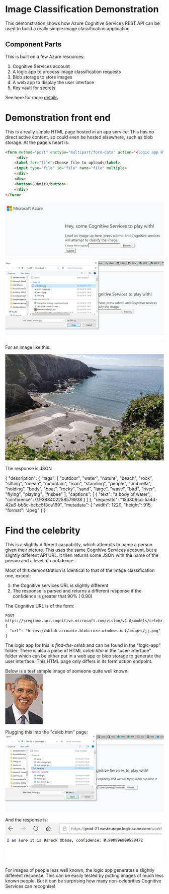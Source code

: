 # Image Classification Demonstration

This demonstration shows how Azure Cognitive Services REST API can be used to build a really simple image classification application.

## Component Parts
This is built on a few Azure resources:
1. Cognitive Services account
2. A logic app to process image classification requests
3. Blob storage to store images
4. A web app to display the user interface
5. Key vault for secrets

See here for more [details](https://github.com/jometzg/image-classification/tree/master/logic-app)

# Demonstration front end
This is a really simple HTML page hosted in an app service. This has no direct active content, so could even be hosted elsewhere, such as blob storage. At the page's heart is:

```html
<form method="post" enctype="multipart/form-data" action="<logic app HTTP trigger URL>">
     <div>
    <label for="file">Choose file to upload</label>
    <input type="file" id="file" name="file" multiple>
    </div>
    <div>
    <button>Submit</button>
    </div>
</form>
```
![alt text](https://github.com/jometzg/image-classification/blob/master/user-interface/front-end.png "Simple demo front end")

![alt text](https://github.com/jometzg/image-classification/blob/master/user-interface/front-end-select-image.png "Select and image file to upload")

For an image like this:

![alt text](https://github.com/jometzg/image-classification/blob/master/user-interface/beech.png "London")

The response is JSON
>
{
	"description": {
		"tags": [
			"outdoor",
			"water",
			"nature",
			"beach",
			"rock",
			"sitting",
			"ocean",
			"mountain",
			"man",
			"standing",
			"people",
			"umbrella",
			"holding",
			"body",
			"boat",
			"rocky",
			"sand",
			"large",
			"wave",
			"bird",
			"river",
			"flying",
			"playing",
			"frisbee"
		],
		"captions": [
			{
				"text": "a body of water",
				"confidence": 0.9388402258579938
			}
		]
	},
	"requestId": "15d809cd-5a4d-42a6-bb5c-bcbc5f3ca169",
	"metadata": {
		"width": 1220,
		"height": 915,
		"format": "Jpeg"
	}
}

# Find the celebrity
This is a slightly different caspability, which attempts to name a person given their picture. This uses the same Cognitive Services account, but a slightly different API URL. It then returns some JSON with the name of the person and a level of confidence.

Most of this demonstration is identical to that of the image classification one, except:
1. the Cognitive services URL is slightly different
2. The response is parsed and returns a different response if the confidence is greater that 90% ( 0.90)

The Cognitive URL is of the form:
```
POST https://<region>.api.cognitive.microsoft.com/vision/v1.0/models/celebrities/analyze
{
  "url": "https://<blob-account>.blob.core.windows.net/images/jj.png"
}
```
The logic app for this is *find-the-celeb* and can be found in the "logic-app" folder. There is also a piece of HTML *celeb.htm* in the "user-interface" folder which can be either put in a web app or blob storage to generate the user interface. This HTML page only differs in its form *action* endpoint.

Below is a test sample image of someone quite well known.
![alt text](https://github.com/jometzg/image-classification/blob/master/user-interface/barak.jpg "Simple image")

Plugging this into the "celeb.htm" page:
![alt text](https://github.com/jometzg/image-classification/blob/master/user-interface/front-end-select-image-barak.png "Select and image file to upload")

And the response is:
![alt text](https://github.com/jometzg/image-classification/blob/master/user-interface/front-end-celeb-response.png "Celebrity response")

For images of people less well known, the logic app generates a slightly different response. This can be easily tested by putting images of much less known people. But it can be surprising how many non-celebrities Cognitive Services can recognise!
